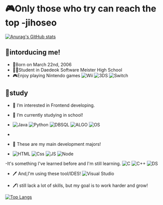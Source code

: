 # 🎮Only those who try can reach the top -jihoseo

[![Anurag's GitHub stats](https://github-readme-stats.vercel.app/api?username=jihoseo2006)](https://github.com/jihoseo2006/github-readme-stats)

## 📰intorducing me!

- 🎂Born on March 22nd, 2006
- 👨‍🎓Student in Daedeok Software Meister High School
- 🎮Enjoy playing Nintendo games ![Wii](https://img.shields.io/badge/Wii-8B8B8B?style=for-the-badge&logo=wii&logoColor=white) ![3DS](https://img.shields.io/badge/3DS-D12228?style=for-the-badge&logo=nintendo-3ds&logoColor=white) ![Switch](https://img.shields.io/badge/Switch-E60012?style=for-the-badge&logo=nintendo-switch&logoColor=white)

## 📖study

- 👀 I’m interested in Frontend developing.

- 📖 I’m currently studying in school! 
- ![Java](https://img.shields.io/badge/java-%23ED8B00.svg?style=for-the-badge&logo=buymeacoffee&logoColor=white) ![Python](https://img.shields.io/badge/Python-3776AB?style=for-the-badge&logo=Python&logoColor=white) ![DBSQL](https://img.shields.io/badge/Database/MYSQL-4479A1?style=for-the-badge&logo=MySQL&logoColor=white) ![ALGO](https://img.shields.io/badge/Algorithms-00BCB4?style=for-the-badge&logo=thealgorithms&logoColor=white) ![OS](https://img.shields.io/badge/Operating%System-006699?style=for-the-badge&logo=amazonec2.svg&logoColor=white)
- 
- 📖 These are my main development majors! 
- ![HTML](https://img.shields.io/badge/HTML-E34F26?style=for-the-badge&logo=HTML5&logoColor=white) ![Css](https://img.shields.io/badge/CSS-1572B6?style=for-the-badge&logo=CSS3&logoColor=white) ![JS](https://img.shields.io/badge/JavaScript-F7DF1E?style=for-the-badge&logo=JavaScript&logoColor=white) ![Node](https://img.shields.io/badge/node.js-339933?style=for-the-badge&logo=Node.js&logoColor=white)

-It's something I've learned before and I'm still learning.
![C](https://img.shields.io/badge/c-%2300599C.svg?style=for-the-badge&logo=c&logoColor=white) ![C++](https://img.shields.io/badge/c++-%2300599C.svg?style=for-the-badge&logo=c%2B%2B&logoColor=white) ![DS](https://img.shields.io/badge/Data%Structure-088142?style=for-the-badge&logo=dataverse&logoColor=white)

- 🖊️ And,I'm using these tool/IDES! ![Visual Studio](https://img.shields.io/badge/Visual%20Studio-5C2D91.svg?style=for-the-badge&logo=visual-studio&logoColor=white) 

- 🖊️I still lack a lot of skills, but my goal is to work harder and grow!

[![Top Langs](https://github-readme-stats.vercel.app/api/top-langs/?username=jihoseo2006&layout=compact)](https://github.com/jihoseo2006/github-readme-stats)

<!---
jihoseo2006/jihoseo2006 is a ✨ special ✨ repository because its `README.md` (this file) appears on your GitHub profile.
You can click the Preview link to take a look at your changes.
--->
